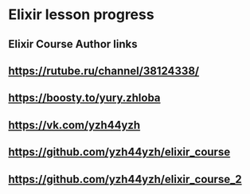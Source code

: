 # Elixir lesson progress

## Elixir Course Author links

## https://rutube.ru/channel/38124338/

## https://boosty.to/yury.zhloba

## https://vk.com/yzh44yzh

## https://github.com/yzh44yzh/elixir_course

## https://github.com/yzh44yzh/elixir_course_2
